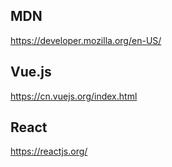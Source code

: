 ## MDN
https://developer.mozilla.org/en-US/

## Vue.js
https://cn.vuejs.org/index.html

## React
https://reactjs.org/
